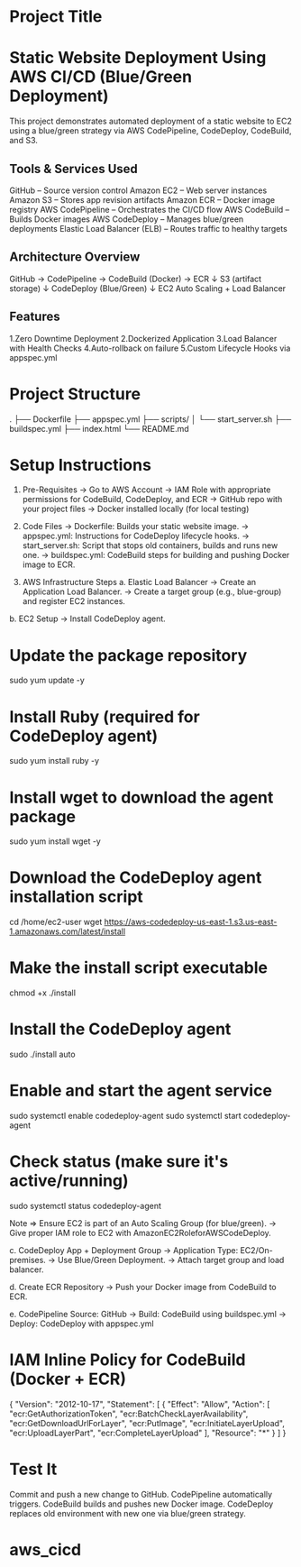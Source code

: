 # Project Title 
# Static Website Deployment Using AWS CI/CD (Blue/Green Deployment)
This project demonstrates automated deployment of a static website to EC2 using a blue/green strategy via AWS CodePipeline, CodeDeploy, CodeBuild, and S3.

## Tools & Services Used
GitHub – Source version control
Amazon EC2 – Web server instances
Amazon S3 – Stores app revision artifacts
Amazon ECR – Docker image registry
AWS CodePipeline – Orchestrates the CI/CD flow
AWS CodeBuild – Builds Docker images
AWS CodeDeploy – Manages blue/green deployments
Elastic Load Balancer (ELB) – Routes traffic to healthy targets

## Architecture Overview
GitHub → CodePipeline → CodeBuild (Docker) → ECR
                        ↓
                  S3 (artifact storage)
                        ↓
                  CodeDeploy (Blue/Green)
                        ↓
               EC2 Auto Scaling + Load Balancer

 ## Features
 1.Zero Downtime Deployment
 2.Dockerized Application
 3.Load Balancer with Health Checks
 4.Auto-rollback on failure
 5.Custom Lifecycle Hooks via appspec.yml

 # Project Structure
 .
├── Dockerfile
├── appspec.yml
├── scripts/
│   └── start_server.sh
├── buildspec.yml
├── index.html
└── README.md

# Setup Instructions
1.  Pre-Requisites
-> Go to AWS Account
-> IAM Role with appropriate permissions for CodeBuild, CodeDeploy, and ECR
-> GitHub repo with your project files
-> Docker installed locally (for local testing)

2.  Code Files
-> Dockerfile: Builds your static website image.
-> appspec.yml: Instructions for CodeDeploy lifecycle hooks.
-> start_server.sh: Script that stops old containers, builds and runs new one.
-> buildspec.yml: CodeBuild steps for building and pushing Docker image to ECR.

3.  AWS Infrastructure Steps
a. Elastic Load Balancer
-> Create an Application Load Balancer.
-> Create a target group (e.g., blue-group) and register EC2 instances.

b. EC2 Setup
-> Install CodeDeploy agent.
# Update the package repository
sudo yum update -y

# Install Ruby (required for CodeDeploy agent)
sudo yum install ruby -y

# Install wget to download the agent package
sudo yum install wget -y

# Download the CodeDeploy agent installation script
cd /home/ec2-user
wget https://aws-codedeploy-us-east-1.s3.us-east-1.amazonaws.com/latest/install

# Make the install script executable
chmod +x ./install

# Install the CodeDeploy agent
sudo ./install auto

# Enable and start the agent service
sudo systemctl enable codedeploy-agent
sudo systemctl start codedeploy-agent

# Check status (make sure it's active/running)
sudo systemctl status codedeploy-agent

Note => Ensure EC2 is part of an Auto Scaling Group (for blue/green).
-> Give proper IAM role to EC2 with AmazonEC2RoleforAWSCodeDeploy.

c. CodeDeploy App + Deployment Group
-> Application Type: EC2/On-premises.
-> Use Blue/Green Deployment.
-> Attach target group and load balancer.

d. Create ECR Repository
-> Push your Docker image from CodeBuild to ECR.

e. CodePipeline
Source: GitHub
-> Build: CodeBuild using buildspec.yml
-> Deploy: CodeDeploy with appspec.yml

# IAM Inline Policy for CodeBuild (Docker + ECR)
{
  "Version": "2012-10-17",
  "Statement": [
    {
      "Effect": "Allow",
      "Action": [
        "ecr:GetAuthorizationToken",
        "ecr:BatchCheckLayerAvailability",
        "ecr:GetDownloadUrlForLayer",
        "ecr:PutImage",
        "ecr:InitiateLayerUpload",
        "ecr:UploadLayerPart",
        "ecr:CompleteLayerUpload"
      ],
      "Resource": "*"
    }
  ]
}
# Test It
Commit and push a new change to GitHub.
CodePipeline automatically triggers.
CodeBuild builds and pushes new Docker image.
CodeDeploy replaces old environment with new one via blue/green strategy.








# aws_cicd
